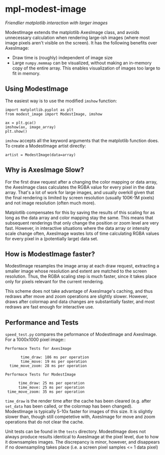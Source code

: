 mpl-modest-image
================

*Friendlier matplotlib interaction with larger images*

ModestImage extends the matplotlib AxesImage class, and avoids
unnecessary calculation when rendering large-ish images (where most
image pixels aren't visible on the screen). It has the following
benefits over AxesImage:

 * Draw time is (roughly) independent of image size
 * Large ``numpy.memmap`` can be visualized, without making an
   in-memory copy of the entire array. This enables visualization of
   images too large to fit in memory.

Using ModestImage
-----------------

The easiest way is to use the modified ``imshow`` function:

    import matplotlib.pyplot as plt
    from modest_image import ModestImage, imshow

    ax = plt.gca()
    imshow(ax, image_array)
    plt.show()

``imshow`` accepts all the keyword arguments that the matplotlib
function does. To create a ModestImage artist directly:

    artist = ModestImage(data=array)


Why is AxesImage Slow?
----------------------

For the first draw request after a changing the color mapping or data
array, the AxesImage class calculates the RGBA value for every pixel
in the data array. That's a lot of work for large images, and usually
overkill given that the final rendering is limited by screen
resolution (usually 100K-1M pixels) and not image resolution (often
much more).

Matplotlib compensates for this by saving the results of this scaling
for as long as the data array and color mapping stay the same. This
means that subsequent renderings that only change the position or zoom
level are very fast. However, in interactive situations where the data
array or intensity scale change often, AxesImage wastes lots of time
calculating RGBA values for every pixel in a (potentially large) data
set.

How is ModestImage faster?
--------------------------

ModestImage resamples the image array at each draw request, extracting
a smaller image whose resolution and extent are matched to the screen
resolution. Thus, the RGBA scaling step is much faster, since it takes
place only for pixels relevant for the current rendering.

This scheme does not take advantage of AxesImage's caching, and thus
redraws after move and zoom operations are slightly slower. However,
draws after colormap and data changes are substantially faster, and most
redraws are fast enough for interactive use.

Performance and Tests
---------------------

``speed_test.py`` compares the peformance of ModestImage and
AxesImage. For a 1000x1000 pixel image::

    Performace Tests for AxesImage

           time_draw: 186 ms per operation
           time_move: 19 ms per operation
      time_move_zoom: 28 ms per operation

    Performace Tests for ModestImage

          time_draw: 25 ms per operation
          time_move: 25 ms per operation
     time_move_zoom: 35 ms per operation


``time_draw`` is the render time after the cache has been cleared
(e.g. after ``set_data`` has been called, or the colormap has been
changed). ModestImage is typically 5-10x faster for images of this
size. It is slightly slower than, though still competetive with,
AxesImage for move and zoom operations that do not clear the cache.

Unit tests can be found in the ``tests`` directory. ModestImage does not
always produce results identical to AxesImage at the pixel level, due to
how it downsamples images. The discrepancy is minor, however, and disappears
if no downsampling takes place (i.e. a screen pixel samples <= 1 data pixel)


